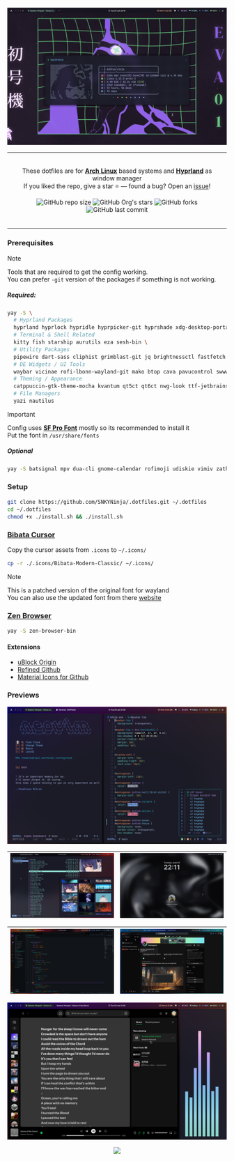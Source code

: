 <p align="center" style="color:grey">

![image](./docs/assets/desktop.png)

<div align="center">
<table>
<tbody>
<td align="center">
<img width="2000" height="0"><br>

These dotfiles are for **[Arch Linux](https://archlinux.org)** based systems and **[Hyprland](https://hyprland.org)** as window manager<br>
If you liked the repo, give a star ⭐ — found a bug? Open an [issue](https://github.com/SNKYNinja/.dotfiles/issues/new)!

![GitHub repo size](https://img.shields.io/github/repo-size/SNKYNinja/.dotfiles)
![GitHub Org's stars](https://img.shields.io/github/stars/SNKYNinja/.dotfiles)
![GitHub forks](https://img.shields.io/github/forks/SNKYNinja/.dotfiles)
![GitHub last commit](https://img.shields.io/github/last-commit/SNKYNinja/.dotfiles)

<img width="2000" height="0">
</td>
</tbody>
</table>
</div>
</p>

### Prerequisites

> [!Note]
> Tools that are required to get the config working.<br>
> You can prefer `-git` version of the packages if something is not working.

##### Required:

```bash
yay -S \
  # Hyprland Packages
  hyprland hyprlock hypridle hyprpicker-git hyprshade xdg-desktop-portal-hyprland \
  # Terminal & Shell Related
  kitty fish starship aurutils eza sesh-bin \
  # Utility Packages
  pipewire dart-sass cliphist grimblast-git jq brightnessctl fastfetch fcitx5 \
  # DE Widgets / UI Tools
  waybar vicinae rofi-lbonn-wayland-git mako btop cava pavucontrol swww waypaper wlogout \
  # Theming / Appearance
  catppuccin-gtk-theme-mocha kvantum qt5ct qt6ct nwg-look ttf-jetbrains-mono \
  # File Managers
  yazi nautilus
```

> [!Important]
> Config uses **[SF Pro Font](https://developer.apple.com/fonts/)** mostly so its recommended to install it<br> 
> Put the font in `/usr/share/fonts`

##### Optional

```bash 
yay -S batsignal mpv dua-cli gnome-calendar rofimoji udiskie vimiv zathura gitui
```

### Setup

```bash
git clone https://github.com/SNKYNinja/.dotfiles.git ~/.dotfiles
cd ~/.dotfiles
chmod +x ./install.sh && ./install.sh
```

### [Bibata Cursor](https://github.com/ful1e5/Bibata_Cursor)

Copy the cursor assets from `.icons` to `~/.icons/`

```bash
cp -r ./.icons/Bibata-Modern-Classic/ ~/.icons/

```

> [!Note]
> This is a patched version of the original font for wayland<br>
> You can also use the updated font from there [website](https://github.com/ful1e5/bibata)

### [Zen Browser](https://github.com/zen-browser/desktop)

```bash
yay -S zen-browser-bin
```

#### Extensions

- [uBlock Origin](https://addons.mozilla.org/en-US/firefox/addon/ublock-origin/)
- [Refined Github](https://addons.mozilla.org/en-US/firefox/addon/refined-github-/?utm_source=addons.mozilla.org&utm_medium=referral&utm_content=search)
- [Material Icons for Github](https://addons.mozilla.org/en-US/firefox/addon/material-icons-for-github/)


### Previews

![image](./docs/assets/neovim.png)

| ![image](./docs/assets/wallpaper.png) | ![image](./docs/assets/lockscreen.png) |
| --------------------------------------------------------------------------------------------------- | --------------------------------------------------------------------------------------------------- |

| ![image](./docs/assets/vscode.png) | ![image](./docs/assets/browser.png) |
| --------------------------------------------------------------------------------------------------- | --------------------------------------------------------------------------------------------------- |

![image](./docs/assets/spotify.png)

<p align="center"><img src="https://raw.githubusercontent.com/catppuccin/catppuccin/main/assets/footers/gray0_ctp_on_line.svg?sanitize=true" /></p>

